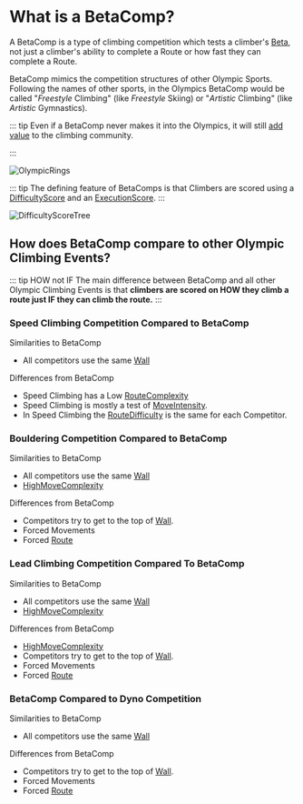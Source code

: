# What is a BetaComp?

A BetaComp is a type of climbing competition which tests a climber's [Beta](/guide/What/WhatBeta), not just a climber's ability to complete a Route or how fast they can complete a Route.

BetaComp mimics the competition structures of other Olympic Sports. Following the names of other  sports, in the Olympics BetaComp would be called "*Freestyle* Climbing" (like *Freestyle* Skiing) or "*Artistic* Climbing" (like *Artistic* Gymnastics).


::: tip Even if a BetaComp never makes it into the Olympics, it will still [add value](/guide/Why/AddValue) to the climbing community.



:::

![OlympicRings](/OlympicRings.png)

::: tip The defining feature of BetaComps is that Climbers are scored using a [DifficultyScore](/reference/scoring/Difficulty/Overview) and an [ExecutionScore](/reference/scoring/Execution/Overview).
:::


![DifficultyScoreTree](/DifficultyScoreTree.png)

## How does BetaComp compare to other Olympic Climbing Events?

::: tip HOW not IF
The main difference between BetaComp and all other Olympic Climbing Events is that **climbers are scored on HOW they climb a route  just IF they can climb the route.**
:::

### Speed Climbing Competition Compared to BetaComp  

Similarities to BetaComp
- All competitors use the same [Wall]()

Differences from BetaComp
- Speed Climbing has a Low [RouteComplexity]()
- Speed Climbing is mostly a test of [MoveIntensity]().
- In Speed Climbing the [RouteDifficulty]() is the same for each Competitor.



### Bouldering Competition Compared to BetaComp

Similarities to BetaComp
- All competitors use the same [Wall]() 
- [HighMoveComplexity]()


Differences from BetaComp
- Competitors try to get to the top of [Wall]().
- Forced Movements
- Forced [Route]()

### Lead Climbing Competition Compared To BetaComp 

Similarities to BetaComp
- All competitors use the same [Wall]()
- [HighMoveComplexity]()


Differences from BetaComp
- [HighMoveComplexity]()
- Competitors try to get to the top of [Wall]().
- Forced Movements
- Forced [Route]()

### BetaComp Compared to Dyno Competition

Similarities to BetaComp
- All competitors use the same [Wall]()

Differences from BetaComp
- Competitors try to get to the top of [Wall]().
- Forced Movements
- Forced [Route]()





